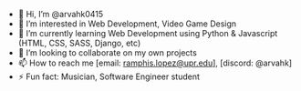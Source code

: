 - 👋 Hi, I’m @arvahk0415
- 👀 I’m interested in Web Development, Video Game Design
- 🌱 I’m currently learning Web Development using Python & Javascript (HTML, CSS, SASS, Django, etc)
- 💞️ I’m looking to collaborate on my own projects
- 📫 How to reach me [email: ramphis.lopez@upr.edu], [discord: @arvahk]
- ⚡ Fun fact: Musician, Software Engineer student

<!---
arvahk0415/arvahk0415 is a ✨ special ✨ repository because its `README.md` (this file) appears on your GitHub profile.
You can click the Preview link to take a look at your changes.
--->
